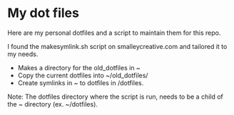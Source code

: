 # My dot files

Here are my personal dotfiles and a script to maintain them for this repo.

I found the makesymlink.sh script on smalleycreative.com and tailored it to my needs.
- Makes a directory for the old\_dotfiles in ~
- Copy the current dotfiles into ~/old\_dotfiles/ 
- Create symlinks in ~ to dotfiles in /dotfiles.

Note: The dotfiles directory where the script is run, needs to be a child of the ~ directory (ex. ~/dotfiles).
